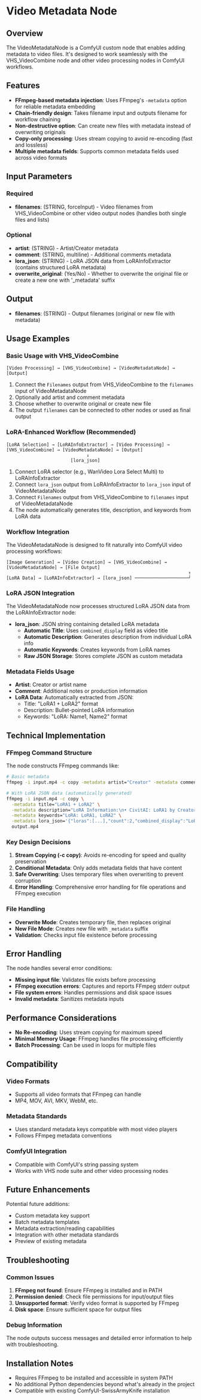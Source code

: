 # Video Metadata Node

## Overview

The VideoMetadataNode is a ComfyUI custom node that enables adding metadata to video files. It's designed to work seamlessly with the VHS_VideoCombine node and other video processing nodes in ComfyUI workflows.

## Features

- **FFmpeg-based metadata injection**: Uses FFmpeg's `-metadata` option for reliable metadata embedding
- **Chain-friendly design**: Takes filename input and outputs filename for workflow chaining
- **Non-destructive option**: Can create new files with metadata instead of overwriting originals
- **Copy-only processing**: Uses stream copying to avoid re-encoding (fast and lossless)
- **Multiple metadata fields**: Supports common metadata fields used across video formats

## Input Parameters

### Required

- **filenames**: (STRING, forceInput) - Video filenames from VHS_VideoCombine or other video output nodes (handles both single files and lists)

### Optional

- **artist**: (STRING) - Artist/Creator metadata
- **comment**: (STRING, multiline) - Additional comments metadata
- **lora_json**: (STRING) - LoRA JSON data from LoRAInfoExtractor (contains structured LoRA metadata)
- **overwrite_original**: (Yes/No) - Whether to overwrite the original file or create a new one with '\_metadata' suffix

## Output

- **filenames**: (STRING) - Output filenames (original or new file with metadata)

## Usage Examples

### Basic Usage with VHS_VideoCombine

```
[Video Processing] → [VHS_VideoCombine] → [VideoMetadataNode] → [Output]
```

1. Connect the `Filenames` output from VHS_VideoCombine to the `filenames` input of VideoMetadataNode
2. Optionally add artist and comment metadata
3. Choose whether to overwrite original or create new file
4. The output `filenames` can be connected to other nodes or used as final output

### LoRA-Enhanced Workflow (Recommended)

```
[LoRA Selection] → [LoRAInfoExtractor] → [Video Processing] → [VHS_VideoCombine] → [VideoMetadataNode] → [Output]
                              ↓
                        [lora_json]
```

1. Connect LoRA selector (e.g., WanVideo Lora Select Multi) to LoRAInfoExtractor
2. Connect `lora_json` output from LoRAInfoExtractor to `lora_json` input of VideoMetadataNode
3. Connect `Filenames` output from VHS_VideoCombine to `filenames` input of VideoMetadataNode
4. The node automatically generates title, description, and keywords from LoRA data

### Workflow Integration

The VideoMetadataNode is designed to fit naturally into ComfyUI video processing workflows:

```
[Image Generation] → [Video Creation] → [VHS_VideoCombine] → [VideoMetadataNode] → [File Output]
                                                                    ↑
[LoRA Data] → [LoRAInfoExtractor] → [lora_json] ────────────────────┘
```

### LoRA JSON Integration

The VideoMetadataNode now processes structured LoRA JSON data from the LoRAInfoExtractor node:

- **lora_json**: JSON string containing detailed LoRA metadata
    - **Automatic Title**: Uses `combined_display` field as video title
    - **Automatic Description**: Generates description from individual LoRA info
    - **Automatic Keywords**: Creates keywords from LoRA names
    - **Raw JSON Storage**: Stores complete JSON as custom metadata

### Metadata Fields Usage

- **Artist**: Creator or artist name
- **Comment**: Additional notes or production information
- **LoRA Data**: Automatically extracted from JSON:
    - Title: "LoRA1 + LoRA2" format
    - Description: Bullet-pointed LoRA information
    - Keywords: "LoRA: Name1, Name2" format

## Technical Implementation

### FFmpeg Command Structure

The node constructs FFmpeg commands like:

```bash
# Basic metadata
ffmpeg -i input.mp4 -c copy -metadata artist="Creator" -metadata comment="Notes" output.mp4

# With LoRA JSON data (automatically generated)
ffmpeg -i input.mp4 -c copy \
  -metadata title="LoRA1 + LoRA2" \
  -metadata description="LoRA Information:\n• CivitAI: LoRA1 by Creator1\n• Local: LoRA2 (strength: 0.8)" \
  -metadata keywords="LoRA: LoRA1, LoRA2" \
  -metadata lora_json='{"loras":[...],"count":2,"combined_display":"LoRA1 + LoRA2"}' \
  output.mp4
```

### Key Design Decisions

1. **Stream Copying (-c copy)**: Avoids re-encoding for speed and quality preservation
2. **Conditional Metadata**: Only adds metadata fields that have content
3. **Safe Overwriting**: Uses temporary files when overwriting to prevent corruption
4. **Error Handling**: Comprehensive error handling for file operations and FFmpeg execution

### File Handling

- **Overwrite Mode**: Creates temporary file, then replaces original
- **New File Mode**: Creates new file with `_metadata` suffix
- **Validation**: Checks input file existence before processing

## Error Handling

The node handles several error conditions:

- **Missing input file**: Validates file exists before processing
- **FFmpeg execution errors**: Captures and reports FFmpeg stderr output
- **File system errors**: Handles permissions and disk space issues
- **Invalid metadata**: Sanitizes metadata inputs

## Performance Considerations

- **No Re-encoding**: Uses stream copying for maximum speed
- **Minimal Memory Usage**: FFmpeg handles file processing efficiently
- **Batch Processing**: Can be used in loops for multiple files

## Compatibility

### Video Formats

- Supports all video formats that FFmpeg can handle
- MP4, MOV, AVI, MKV, WebM, etc.

### Metadata Standards

- Uses standard metadata keys compatible with most video players
- Follows FFmpeg metadata conventions

### ComfyUI Integration

- Compatible with ComfyUI's string passing system
- Works with VHS node suite and other video processing nodes

## Future Enhancements

Potential future additions:

- Custom metadata key support
- Batch metadata templates
- Metadata extraction/reading capabilities
- Integration with other metadata standards
- Preview of existing metadata

## Troubleshooting

### Common Issues

1. **FFmpeg not found**: Ensure FFmpeg is installed and in PATH
2. **Permission denied**: Check file permissions for input/output files
3. **Unsupported format**: Verify video format is supported by FFmpeg
4. **Disk space**: Ensure sufficient space for output files

### Debug Information

The node outputs success messages and detailed error information to help with troubleshooting.

## Installation Notes

- Requires FFmpeg to be installed and accessible in system PATH
- No additional Python dependencies beyond what's already in the project
- Compatible with existing ComfyUI-SwissArmyKnife installation
